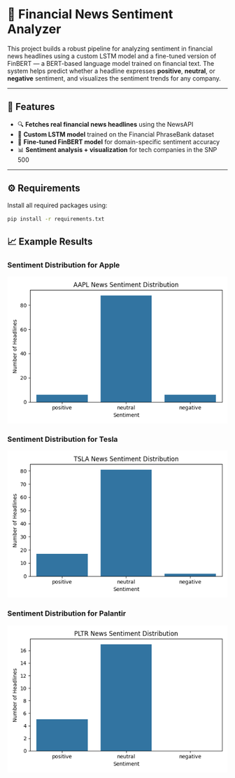 # 🧠 Financial News Sentiment Analyzer

This project builds a robust pipeline for analyzing sentiment in financial news headlines using a custom LSTM model and a fine-tuned version of FinBERT — a BERT-based language model trained on financial text. The system helps predict whether a headline expresses **positive**, **neutral**, or **negative** sentiment, and visualizes the sentiment trends for any company.

---

## 📌 Features

- 🔍 **Fetches real financial news headlines** using the NewsAPI
- 🧠 **Custom LSTM model** trained on the Financial PhraseBank dataset
- 💼 **Fine-tuned FinBERT model** for domain-specific sentiment accuracy
- 📊 **Sentiment analysis + visualization** for tech companies in the SNP 500
---

## ⚙️ Requirements

Install all required packages using:

```bash
pip install -r requirements.txt
```
## 📈 Example Results

### Sentiment Distribution for Apple

![AAPL Sentiment](plots/aapl_sentiment_distribution.png)

### Sentiment Distribution for Tesla

![TSLA Sentiment](plots/TSLA_sentiment_distribution.png)

### Sentiment Distribution for Palantir

![PLTR Sentiment](plots/PLTR_sentiment_distribution.png)

